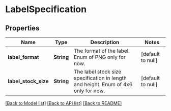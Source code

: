 # LabelSpecification

## Properties
Name | Type | Description | Notes
------------ | ------------- | ------------- | -------------
**label_format** | **String** | The format of the label. Enum of PNG only for now. | [default to null]
**label_stock_size** | **String** | The label stock size specification in length and height. Enum of 4x6 only for now. | [default to null]

[[Back to Model list]](../README.md#documentation-for-models) [[Back to API list]](../README.md#documentation-for-api-endpoints) [[Back to README]](../README.md)


